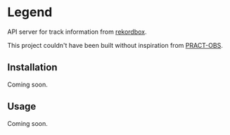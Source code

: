 # Legend

API server for track information from [rekordbox][rekordbox].

[rekordbox]: https://rekordbox.com/en/

This project couldn't have been built without inspiration from
[PRACT-OBS][pract-obs].

[pract-obs]: https://github.com/LePopal/PRACT-OBS

## Installation

Coming soon.

## Usage

Coming soon.
